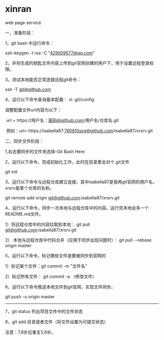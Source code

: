# xinran
web page service

一，准备阶段：

1，git bash 中运行命令：

ssh-keygen -t rsa -C "429509577@qq.com"

2，并将生成的钥匙文件内容上传到git官网创建的用户下，用于设置远程登录权限。

3，测试本地能否正常连接远程git命令：

ssh -T git@github.com

4，运行以下命令查询基本配置： vi .git/config

调整配置文件url内容为以下：

​	url = https://用户名：密码@github.com/用户名/仓库名.git

​	例如：url=	https://isabella87:760810ssg@github.com/isabella87/xrsrv.git



二，同步文件阶段：

1,右击要同步的文件夹选择-Git Bash Here

2，运行以下命令，完成初始化工作，此时在目录里会对个.git文件

git init

3，运行以下命令与远程仓库建立连接，其中isabella87是我再git官网的用户名，xrsrv是某个仓库的名称。

git remote add origin git@github.com:isabella87/xrsrv.git

4，运行以下命令，同步一次本地与远程仓库中的内容。运行完本地会多一个README.md文件。

1）将远程仓库中的内容拉取到本地：  git pull git@github.com:isabella87/xrsrv.git

2） 本地与远程仓库中代码合并（应用于同步出现问题时）： git pull --rebase origin master

5，运行以下命令，标记哪些文件是要被同步到官网的

1）标记某个文件：git commit -m "文件名"

2）标记所有文件： git commit  -a   （修改文件）

6，运行以下命令推送本地文件到git官网，实现文件同步。

git push -u origin master



------------

7，git status 列出项目文件中的文件状态

8，git add 目录或者文件（将文件设置为可提交状态）



注意：7,8步后重复5,6步。
